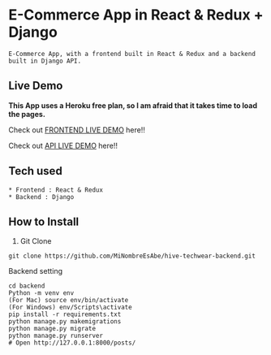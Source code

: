 # E-Commerce App in React & Redux + Django

```
E-Commerce App, with a frontend built in React & Redux and a backend built in Django API.
```

## Live Demo

**This App uses a Heroku free plan, so I am afraid that it takes time to load the pages.**

Check out [FRONTEND LIVE DEMO](https://restro-cafe-frontend-alexis.herokuapp.com/) here!!

Check out [API LIVE DEMO](https://restro-cafe-backend-alexis.herokuapp.com/) here!!

## Tech used

```
* Frontend : React & Redux
* Backend : Django
```

## How to Install

1. Git Clone

```
git clone https://github.com/MiNombreEsAbe/hive-techwear-backend.git
```

Backend setting

```
cd backend
Python -m venv env
(For Mac) source env/bin/activate
(For Windows) env/Scripts\activate
pip install -r requirements.txt
python manage.py makemigrations
python manage.py migrate
python manage.py runserver
# Open http://127.0.0.1:8000/posts/
```
